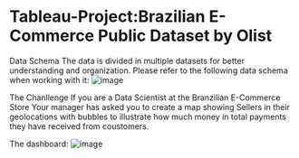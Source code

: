 # Tableau-Project:Brazilian E-Commerce Public Dataset by Olist
Data Schema
The data is divided in multiple datasets for better understanding and organization. Please refer to the following data schema when working with it:
![image](https://github.com/katedeng/Tableau-Project/assets/115319734/a2c7caee-79d1-43d5-b8c8-64758536830c)

The Chanllenge
If you are a Data Scientist at the Branzilian E-Commerce Store
Your manager has asked you to create a map showing Sellers in their geolocations with bubbles to illustrate how much money in total payments they have received from coustomers.


The dashboard:
![image](https://github.com/katedeng/Tableau-Project/assets/115319734/346dd370-95c9-4092-a5d7-ed2ebc299fb9)

